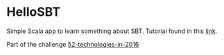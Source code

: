# HelloSBT

Simple Scala app to learn something about SBT. Tutorial found in this [link](https://github.com/shekhargulati/52-technologies-in-2016/tree/master/02-sbt).

Part of the challenge [52-technologies-in-2016](https://github.com/shekhargulati/52-technologies-in-2016)
